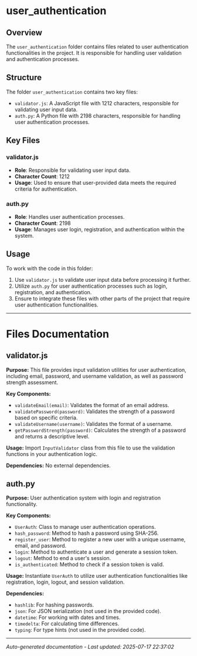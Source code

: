 # user_authentication

## Overview
The `user_authentication` folder contains files related to user authentication functionalities in the project. It is responsible for handling user validation and authentication processes.

## Structure
The folder `user_authentication` contains two key files:
- `validator.js`: A JavaScript file with 1212 characters, responsible for validating user input data.
- `auth.py`: A Python file with 2198 characters, responsible for handling user authentication processes.

## Key Files
### validator.js
- **Role**: Responsible for validating user input data.
- **Character Count**: 1212
- **Usage**: Used to ensure that user-provided data meets the required criteria for authentication.

### auth.py
- **Role**: Handles user authentication processes.
- **Character Count**: 2198
- **Usage**: Manages user login, registration, and authentication within the system.

## Usage
To work with the code in this folder:
1. Use `validator.js` to validate user input data before processing it further.
2. Utilize `auth.py` for user authentication processes such as login, registration, and authentication.
3. Ensure to integrate these files with other parts of the project that require user authentication functionalities.

---

# Files Documentation

## validator.js

**Purpose:** This file provides input validation utilities for user authentication, including email, password, and username validation, as well as password strength assessment.

**Key Components:**
- `validateEmail(email)`: Validates the format of an email address.
- `validatePassword(password)`: Validates the strength of a password based on specific criteria.
- `validateUsername(username)`: Validates the format of a username.
- `getPasswordStrength(password)`: Calculates the strength of a password and returns a descriptive level.

**Usage:** Import `InputValidator` class from this file to use the validation functions in your authentication logic.

**Dependencies:** No external dependencies.

## auth.py

**Purpose:** User authentication system with login and registration functionality.

**Key Components:**
- `UserAuth`: Class to manage user authentication operations.
- `hash_password`: Method to hash a password using SHA-256.
- `register_user`: Method to register a new user with a unique username, email, and password.
- `login`: Method to authenticate a user and generate a session token.
- `logout`: Method to end a user's session.
- `is_authenticated`: Method to check if a session token is valid.

**Usage:** Instantiate `UserAuth` to utilize user authentication functionalities like registration, login, logout, and session validation.

**Dependencies:**
- `hashlib`: For hashing passwords.
- `json`: For JSON serialization (not used in the provided code).
- `datetime`: For working with dates and times.
- `timedelta`: For calculating time differences.
- `typing`: For type hints (not used in the provided code).

---
*Auto-generated documentation - Last updated: 2025-07-17 22:37:02*

